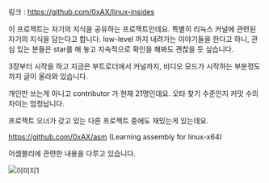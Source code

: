 링크 : https://github.com/0xAX/linux-insides

이 프로젝트는 자기의 지식을 공유하는 프로젝트인데요. 특별히 리눅스 커널에 관련된 자기의 지식을 담는다고 합니다. low-level 까지 내려가는 이야기들을 한다고 하니, 관심 있는 분들은 star를 해 놓고 지속적으로 확인을 해봐도 괜찮을 듯 싶습니다.

3장부터 시작을 하고 지금은 부트로더에서 커널까지, 비디오 모드가 시작하는 부분정도까지 글이 올라와 있습니다.

개인만 쓰는게 아니고 contributor 가 현재 21명인데요. 오타 찾기 수준인지 커밋 수의 차이는 엄청납니다.

프로젝트 오너가 갖고 있는 다른 프로젝트 중에도 재밌는게 있는데요.

https://github.com/0xAX/asm
(Learning assembly for linux-x64)

어셈블리에 관련한 내용을 다루고 있습니다.

![이미지1](../master/img/001-24.png)
